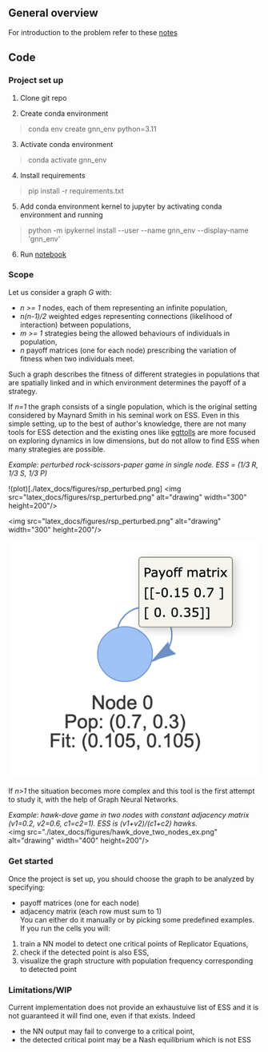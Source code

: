 ## General overview

For introduction to the problem refer to these [notes](https://github.com/lrigolli/gnn_gametheory/blob/main/introduction.pdf)  
## Code

### Project set up

1) Clone git repo 

2) Create conda environment 
 > conda env create gnn_env python=3.11
 
3) Activate conda environment
 > conda activate gnn_env
 
4) Install requirements
 > pip install -r requirements.txt  
 
5) Add conda environment kernel to jupyter by activating conda environment and running
 > python -m ipykernel install --user --name gnn_env --display-name 'gnn_env'
 
6) Run [notebook](https://github.com/lrigolli/gnn_gametheory/blob/main/notebooks/gnn_egt.ipynb) 
 
### Scope
Let us consider a graph *G* with:  
- *n >= 1* nodes, each of them representing an infinite population,  
- *n(n-1)/2* weighted edges representing connections (likelihood of interaction) between populations,  
- *m >= 1* strategies being the allowed behaviours of individuals in population,   
- *n* payoff matrices (one for each node) prescribing the variation of fitness when two individuals meet.  

Such a graph describes the fitness of different strategies in populations that are spatially linked and in which environment determines the payoff of a strategy.


If *n=1* the graph consists of a single population, which is the original setting considered by Maynard Smith in his seminal work on ESS. 
Even in this simple setting, up to the best of author's knowledge, there are not many tools for ESS detection and the existing ones like [egttolls](https://pypi.org/project/egttools/) are more focused on exploring dynamics in low dimensions, but do not allow to find ESS when many strategies are possible. 

*Example: perturbed rock-scissors-paper game in single node. ESS = (1/3 R, 1/3 S, 1/3 P)*   

!(plot)[./latex_docs/figures/rsp_perturbed.png]
<img src="latex_docs/figures/rsp_perturbed.png" alt="drawing" width="300" height=200"/> 

<img src="latex_docs/figures/rsp_perturbed.png" alt="drawing" width="300" height=200"/> 



![alt text](https://github.com/lrigolli/gnn_gametheory/blob/main/latex_docs/figures/hawk_dove_ex.png?raw=true)





If *n>1* the situation becomes more complex and this tool is the first attempt to study it, with the help of Graph Neural Networks.
  
*Example: hawk-dove game in two nodes with constant adjacency matrix (v1=0.2, v2=0.6, c1=c2=1). ESS is (v1+v2)/(c1+c2) hawks.*  
<img src="./latex_docs/figures/hawk_dove_two_nodes_ex.png" alt="drawing" width="400" height=200"/> 

### Get started
Once the project is set up, you should choose the graph to be analyzed by specifying:  
- payoff matrices (one for each node)  
- adjacency matrix (each row must sum to 1)  
You can either do it manually or by picking some predefined examples.  
If you run the cells you will:  
1) train a NN model to detect one critical points of Replicator Equations,  
2) check if the detected point is also ESS,  
3) visualize the graph structure with population frequency corresponding to detected point


### Limitations/WIP

Current implementation does not provide an exhaustuive list of ESS and it is not guaranteed it will find one, even if that exists.
Indeed  
- the NN output may fail to converge to a critical point,
- the detected critical point may be a Nash equilibrium which is not ESS  

